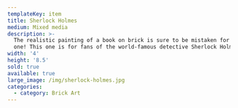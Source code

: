 ```yaml
---
templateKey: item
title: Sherlock Holmes
medium: Mixed media
description: >-
  The realistic painting of a book on brick is sure to be mistaken for a real
  one! This one is for fans of the world-famous detective Sherlock Holmes.
width: '4'
height: '8.5'
sold: true
available: true
large_image: /img/sherlock-holmes.jpg
categories:
  - category: Brick Art
---
```


